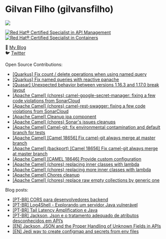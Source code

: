 # Gilvan Filho (gilvansfilho)

[![](https://img.shields.io/badge/Senior%20Consultant%20at%20red--hat-ee0000?logo=red-hat&style=for-the-badge)](https://redhat.com)

<!--START_SECTION:badges-->
[![Red Hat® Certified Specialist in API Management](https://images.credly.com/size/110x110/images/6eb5499c-cf76-4837-ac72-6a254139af1a/image.png)](http://www.credly.com/badges/3b950380-c290-42ac-bf2d-19fceedd7c6e "Red Hat® Certified Specialist in API Management")
[![Red Hat® Certified Specialist in Containers](https://images.credly.com/size/110x110/images/272f17b3-2eb9-4e5f-aa3c-66c6b137fb27/image.png)](http://www.credly.com/badges/d04904a5-e55d-4b7a-a22c-36dd70d96586 "Red Hat® Certified Specialist in Containers")
<!--END_SECTION:badges-->

📝 [My Blog](http://blog.gilvansfilho.com)<br/>
:bird: [Twitter](http://twitter.com/gilvansfilho)

Open Source Contributions:
- [[Quarkus] Fix count / delete operations when using named query](https://github.com/quarkusio/quarkus/pull/21023)
- [[Quarkus] Fix named queries with reactive panache](https://github.com/quarkusio/quarkus/pull/21158)
- [[Quasar] Unexpected behavior between versions 1.16.3 and 1.17.0 break layout](https://github.com/quasarframework/quasar/issues/12224)
- [[Apache Camel] (chores) camel-google-secret-manager: fixing a few code violations from SonarCloud](https://github.com/apache/camel/pull/8552)
- [[Apache Camel] (chores) camel-rest-swagger: fixing a few code violations from SonarCloud](https://github.com/apache/camel/pull/8554)
- [[Apache Camel] Cleanup jpa component](https://github.com/apache/camel/pull/8549)
- [[Apache Camel] (chores) Sonar's issues cleanups](https://github.com/apache/camel/pull/8601)
- [[Apache Camel] Camel-git: fix environmental contamination and default branch for tests](https://github.com/apache/camel/pull/8632/)
- [[Apache Camel] [Camel 18656] Fix camel-git always merge at master branch](https://github.com/apache/camel/pull/8639)
- [[Apache Camel] (backport) [Camel 18656] Fix camel-git always merge at master branch](https://github.com/apache/camel/pull/8641)
- [[Apache Camel] [CAMEL 18646] Provide custom configuration](https://github.com/apache/camel/pull/8661)
- [[Apache Camel] (chores) replacing inner classes with lambda](https://github.com/apache/camel/pull/8845)
- [[Apache Camel] (chores) replacing more inner classes with lambda](https://github.com/apache/camel/pull/8854)
- [[Apache Camel] Chores cleanup](https://github.com/apache/camel/pull/8878)
- [[Apache Camel] (chores) replace raw empty collections by generic one](https://github.com/apache/camel/pull/8880)

Blog posts:
- [[PT-BR] CORS para desenvolvedores backend](https://blog.gilvansfilho.com/cors-para-desenvolvedores-backend)
- [[PT-BR] Log4Shell - Explorando um servidor Java vulnerável](https://blog.gilvansfilho.com/log4shell-explorando-um-servidor-java-vulneravel)
- [[PT-BR] Tail Latency Amplification e Java](https://blog.gilvansfilho.com/tail-latency-amplification-java)
- [[PT-BR] Jackson, Json e o tratamento adequado de atributos desconhecidos em API’s](https://blog.gilvansfilho.com/jackson-json-e-o-tratamento-adequado-de-atributos-desconhecidos-em-apis)
- [[EN] Jackson, JSON and the Proper Handling of Unknown Fields in APIs](https://dzone.com/articles/jackson-json-and-the-proper-handling-of-unknown-fi)
- [[EN] Jedi way to create configmap and secrets from env files](https://blog.gilvansfilho.com/jedi-way-to-create-configmap-and-secrets-from-env-files)
